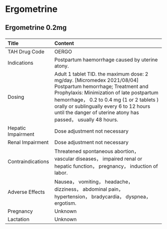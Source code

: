 # Ergometrine

## Ergometrine 0.2mg

##### 

| Title              | Content                                                                                                                                                                                                                                                                                                            |
|:-------------------|:-------------------------------------------------------------------------------------------------------------------------------------------------------------------------------------------------------------------------------------------------------------------------------------------------------------------|
| TAH Drug Code      | OERGO                                                                                                                                                                                                                                                                                                              |
| Indications        | Postpartum haemorrhage caused by uterine atony.                                                                                                                                                                                                                                                                    |
| Dosing             | Adult 1 tablet TID. the maximum dose: 2 mg/day. [Micromedex 2021/08/04] Postpartum hemorrhage; Treatment and Prophylaxis: Minimization of late postpartum hemorrhage， 0.2 to 0.4 mg (1 or 2 tablets ) orally or sublingually every 6 to 12 hours until the danger of uterine atony has passed， usually 48 hours. |
| Hepatic Impairment | Dose adjustment not necessary                                                                                                                                                                                                                                                                                      |
| Renal Impairment   | Dose adjustment not necessary                                                                                                                                                                                                                                                                                      |
| Contraindications  | Threatened spontaneous abortion， vascular diseases， impaired renal or hepatic function， pregnancy， induction of labor.                                                                                                                                                                                         |
| Adverse Effects    | Nausea， vomiting， headache， dizziness， abdominal pain， hypertension， bradycardia， dyspnea， ergotism.                                                                                                                                                                                                       |
| Pregnancy          | Unknown                                                                                                                                                                                                                                                                                                            |
| Lactation          | Unknown                                                                                                                                                                                                                                                                                                            |


